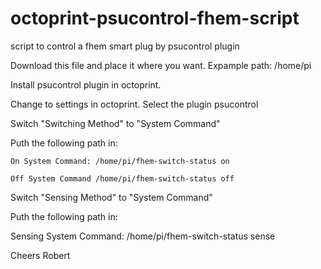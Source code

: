 # octoprint-psucontrol-fhem-script
script to control a fhem smart plug by psucontrol plugin


Download this file and place it where you want.
Expample path: /home/pi

Install psucontrol plugin in octoprint.

Change to settings in octoprint. Select the plugin psucontrol

Switch "Switching Method" to "System Command"

Puth the following path in:

    On System Command: /home/pi/fhem-switch-status on
    
    Off System Command /home/pi/fhem-switch-status off
    
Switch "Sensing Method" to "System Command"

Puth the following path in:

   Sensing System Command: /home/pi/fhem-switch-status sense
   
   
   
Cheers Robert
